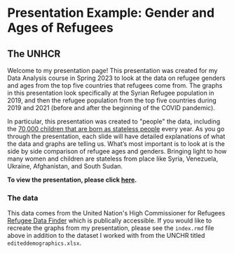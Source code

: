 Presentation Example: Gender and Ages of Refugees 
================

## The UNHCR

Welcome to my presentation page! This presentation was created for my Data Analysis course in Spring 2023 to look at the data on refugee genders and ages from the top five countries that refugees come from. The graphs in this presentation look specifically at the Syrian Refugee population in 2019, and then the refugee population from the top five countries during 2019 and 2021 (before and after the beginning of the COVID pandemic).

In particular, this presentation was created to "people" the data, including the [70,000 children that are born as stateless people](https://www.unhcr.org/ibelong/the-urgent-need-to-end-childhood-statelessness/#:~:text=With%20a%20stateless%20child%20being,being%20born%20stateless%20are%20severe.) every year. As you go through the presentation, each slide will have detailed explanations of what the data and graphs are telling us. What’s most important is to look at is the side by side comparison of refugee ages and genders. Bringing light to how many women and children are stateless from place like Syria, Venezuela, Ukraine, Afghanistan, and South Sudan. 


**To view the presentation, please click [here](https://sloprinzi.github.io/Presentation_Refugee_Ages/#1).** 


### The data


This data comes from the United Nation's High Commissioner for Refugees [Refugee Data Finder](https://www.unhcr.org/refugee-statistics/download/?url=AkSU25) which is publically accessible.  If you would like to recreate the graphs from my presentation, please see the `index.rmd` file above in addition to the dataset I worked with from the UNCHR titled `editeddemographics.xlsx`.  

